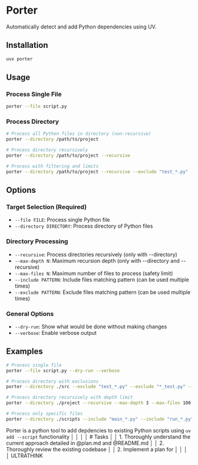 # Porter

Automatically detect and add Python dependencies using UV.

## Installation

```bash
uvx porter
```

## Usage

### Process Single File

```bash
porter --file script.py
```

### Process Directory

```bash
# Process all Python files in directory (non-recursive)
porter --directory /path/to/project

# Process directory recursively
porter --directory /path/to/project --recursive

# Process with filtering and limits
porter --directory /path/to/project --recursive --exclude "test_*.py" --max-files 50
```

## Options

### Target Selection (Required)
- `--file FILE`: Process single Python file
- `--directory DIRECTORY`: Process directory of Python files

### Directory Processing
- `--recursive`: Process directories recursively (only with --directory)
- `--max-depth N`: Maximum recursion depth (only with --directory and --recursive)
- `--max-files N`: Maximum number of files to process (safety limit)
- `--include PATTERN`: Include files matching pattern (can be used multiple times)
- `--exclude PATTERN`: Exclude files matching pattern (can be used multiple times)

### General Options
- `--dry-run`: Show what would be done without making changes
- `--verbose`: Enable verbose output

## Examples

```bash
# Process single file
porter --file script.py --dry-run --verbose

# Process directory with exclusions
porter --directory ./src --exclude "test_*.py" --exclude "*_test.py" --verbose

# Process directory recursively with depth limit
porter --directory ./project --recursive --max-depth 3 --max-files 100

# Process only specific files
porter --directory ./scripts --include "main_*.py" --include "run_*.py"
```


Porter is a python tool to add depdencies to existing Python scripts using `uv add --script` functionality                                                                         │
│                                                                                                                                                                                      │
│   # Tasks                                                                                                                                                                            │
│   1. Thoroughly understand the current approach detailed in @plan.md and @README.md                                                                                                  │
│   2. Thoroughly review the existing codebase                                                                                                                                         │
│   2. Implement a plan for                                                                                                                                                            │
│                                                                                                                                                                                      │
│   ULTRATHINK